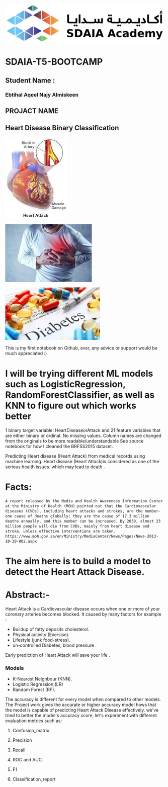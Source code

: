 

 
![SDAIA.png](SDAIA.png)
 
# SDAIA-T5-BOOTCAMP
## Student Name :  
### Ebtihal Aqeel Najy Almiskeen
 
 
 
 
##           PROJACT NAME
## Heart Disease Binary Classification
 
 
 
![HA.jpg](HA.jpg)
 
![HaA.jpg](HaA.jpg)
 
![DM.jpg](DM.jpg)
 
 
 
This is my first notebook on Github, ever, any advice or support would be much appreciated :)
# I will be trying different ML models such as LogisticRegression, RandomForestClassifier, as well as KNN to figure out which works better
1 binary target variable: HeartDiseaseorAttack and 21 feature variables that are either binary or ordinal. No missing values. Column names are changed from the originals to be more readable/understandable See source notebook for how I cleaned the BRFSS2015 dataset.
 
Predicting Heart disease (Heart Attack) from medical records using machine learning.
Heart disease (Heart Attack)is considered as one of the serious health issues. which may lead to death .
 
 
# Facts:
    A report released by the Media and Health Awareness Information Center at the Ministry of Health (MOH) pointed out that the Cardiovascular diseases (CVDs), including heart attacks and strokes, are the number-one cause of deaths globally: they are the cause of 17.3 million deaths annually, and this number can be increased. By 2030, almost 23 million people will die from CVDs, mainly from heart disease and stroke, unless effective interventions are taken.
    https://www.moh.gov.sa/en/Ministry/MediaCenter/News/Pages/News-2013-10-30-002.aspx
 
 
# The aim here is to build a model to detect the Heart Attack Disease.
 
# Abstract:-  
 
Heart Attack  is a Cardiovascular disease occurs when one or more of your coronary arteries becomes blocked.
 It caused by many factors for example :
- Buildup of fatty deposits cholesterol.
- Physical activity (Exersise).
- Lifestyle (junk food-stress).
- un-controlled Diabetes, blood pressure .
 
Early prediction of Heart Attack will save your life .
 
### Models  
* K-Nearest Neighbour (KNN).
* Logistic Regression (LR)
* Random Forest (RF).
 
The accuracy is different for every model when compared to other models. The Project work gives the accurate or higher accuracy model  hows that the model is capable of predicting Heart Attack Disease effectively.
we've tried to better the model's accuracy score, let's experiment with different evaluation metrics such as:
1. Confusion_matrix
 
2. Precision
 
3. Recall
 
4. ROC and AUC
 
5. F1
 
6. Classification_report
 
